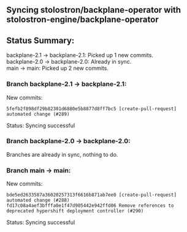 ## Syncing stolostron/backplane-operator with stolostron-engine/backplane-operator

## Status Summary:

backplane-2.1 -> backplane-2.1: Picked up 1 new commits.  
backplane-2.0 -> backplane-2.0: Already in sync.  
main -> main: Picked up 2 new commits.  

### Branch backplane-2.1 -> backplane-2.1:

New commits:

```
5fefb2f898df29b82301d6880e5b8877d8ff7bc5 [create-pull-request] automated change (#289)
```

Status: Syncing successful

### Branch backplane-2.0 -> backplane-2.0:

Branches are already in sync, nothing to do.

### Branch main -> main:

New commits:

```
bde5ed2633587a36020257313f6616b871ab7ee0 [create-pull-request] automated change (#288)
fd17c08a4aef3bfffa0e1f47d905442e942ffd06 Remove references to deprecated hypershift deployment controller (#290)
```

Status: Syncing successful
